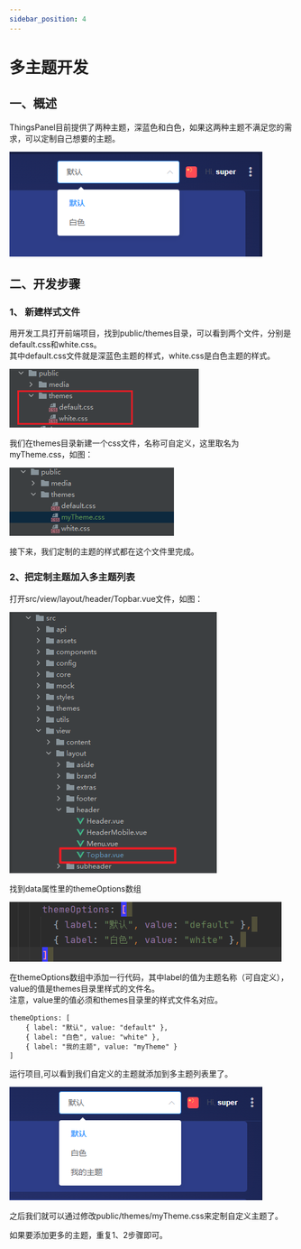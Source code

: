 ```yaml
---
sidebar_position: 4
---
```


# 多主题开发

## 一、概述
ThingsPanel目前提供了两种主题，深蓝色和白色，如果这两种主题不满足您的需求，可以定制自己想要的主题。

![img.png](images/multiThemes_1_1_1.png)

## 二、开发步骤

### 1、 新建样式文件
用开发工具打开前端项目，找到public/themes目录，可以看到两个文件，分别是default.css和white.css。  
其中default.css文件就是深蓝色主题的样式，white.css是白色主题的样式。

![img.png](images/multiThemes_2_1_1.png)

我们在themes目录新建一个css文件，名称可自定义，这里取名为myTheme.css，如图：  

![img.png](images/multiThemes_2_1_2.png)

接下来，我们定制的主题的样式都在这个文件里完成。

### 2、把定制主题加入多主题列表

打开src/view/layout/header/Topbar.vue文件，如图：

![img.png](images/multiThemes_2_2_1.png)

找到data属性里的themeOptions数组

![img.png](images/multiThemes_2_2_2.png)

在themeOptions数组中添加一行代码，其中label的值为主题名称（可自定义），value的值是themes目录里样式的文件名。  
注意，value里的值必须和themes目录里的样式文件名对应。
```aidl
themeOptions: [
    { label: "默认", value: "default" },
    { label: "白色", value: "white" },
    { label: "我的主题", value: "myTheme" }
]
```


运行项目,可以看到我们自定义的主题就添加到多主题列表里了。

![img.png](images/multiThemes_2_2_3.png)


之后我们就可以通过修改public/themes/myTheme.css来定制自定义主题了。


如果要添加更多的主题，重复1、2步骤即可。
